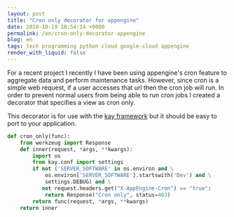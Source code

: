 ```yaml
---
layout: post
title: "Cron only decorator for appengine"
date: 2010-10-19 10:54:14 +0000
permalink: /en/cron-only-decorator-appengine
blog: en
tags: tech programming python cloud google-cloud appengine
render_with_liquid: false
---
```


For a recent project I recently I have been using appengine's cron
feature to aggregate data and perform maintenance tasks. However, since
cron is a simple web request, if a user accesses that url then the cron
job will run. In order to prevent normal users from being able to run
cron jobs I created a decorator that specifies a view as cron only.

This decorator is for use with the [kay
framework](http://code.google.com/p/kay-framework/) but it should be
easy to port to your application.

```python
def cron_only(func):
    from werkzeug import Response
    def inner(request, *args, **kwargs):
        import os
        from kay.conf import settings
        if not ('SERVER_SOFTWARE' in os.environ and \
            os.environ['SERVER_SOFTWARE'].startswith('Dev') and \
            settings.DEBUG) and \
           not request.headers.get("X-AppEngine-Cron") == "true":
            return Response("Cron only", status=403)
        return func(request, *args, **kwargs)
    return inner
```
